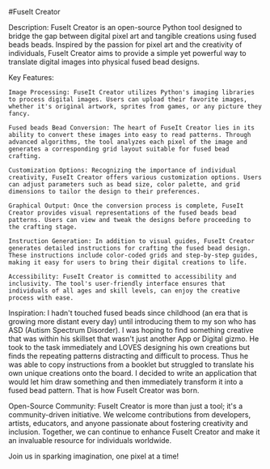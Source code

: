 #FuseIt Creator

Description:
FuseIt Creator is an open-source Python tool designed to bridge the gap between digital pixel art and tangible creations using fused beads beads. Inspired by the passion for pixel art and the creativity of individuals, FuseIt Creator aims to provide a simple yet powerful way to translate digital images into physical fused bead designs.

Key Features:

    Image Processing: FuseIt Creator utilizes Python's imaging libraries to process digital images. Users can upload their favorite images, whether it's original artwork, sprites from games, or any picture they fancy.

    Fused beads Bead Conversion: The heart of FuseIt Creator lies in its ability to convert these images into easy to read patterns. Through advanced algorithms, the tool analyzes each pixel of the image and generates a corresponding grid layout suitable for fused bead crafting.

    Customization Options: Recognizing the importance of individual creativity, FuseIt Creator offers various customization options. Users can adjust parameters such as bead size, color palette, and grid dimensions to tailor the design to their preferences.

    Graphical Output: Once the conversion process is complete, FuseIt Creator provides visual representations of the fused beads bead patterns. Users can view and tweak the designs before proceeding to the crafting stage.

    Instruction Generation: In addition to visual guides, FuseIt Creator generates detailed instructions for crafting the fused bead design. These instructions include color-coded grids and step-by-step guides, making it easy for users to bring their digital creations to life.

    Accessibility: FuseIt Creator is committed to accessibility and inclusivity. The tool's user-friendly interface ensures that individuals of all ages and skill levels, can enjoy the creative process with ease.

Inspiration:
I hadn't touched fused beads since childhood (an era that is growing more distant every day) until introducing them to my son who has ASD (Autism Spectrum Disorder). I was hoping to find something creative that was within his skillset that wasn't just another App or Digital gizmo. He took to the task immediately and LOVES designing his own creations but finds the repeating patterns distracting and difficult to process. Thus he was able to copy instructions from a booklet but struggled to translate his own unique creations onto the board. I decided to write an application that would let him draw something and then immediately transform it into a fused bead pattern. That is how FuseIt Creator was born.

Open-Source Community:
FuseIt Creator is more than just a tool; it's a community-driven initiative. We welcome contributions from developers, artists, educators, and anyone passionate about fostering creativity and inclusion. Together, we can continue to enhance FuseIt Creator and make it an invaluable resource for individuals worldwide.

Join us in sparking imagination, one pixel at a time!
